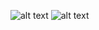 ![alt text](https://raw.githubusercontent.com/ericsson-intern/mavenbox/blob/master/test/ss1.png)
![alt text](https://raw.githubusercontent.com/ericsson-intern/mavenbox/blob/master/test/ss2.png)
